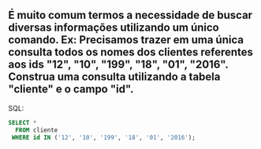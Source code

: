 ## É muito comum termos a necessidade de buscar diversas informações utilizando um único comando. Ex: Precisamos trazer em uma única consulta todos os nomes dos clientes referentes aos ids "12", "10", "199", "18", "01", "2016". Construa uma consulta utilizando a tabela "cliente" e o campo "id".
SQL:
```sql
SELECT *
  FROM cliente
 WHERE id IN ('12', '10', '199', '18', '01', '2016');
```
